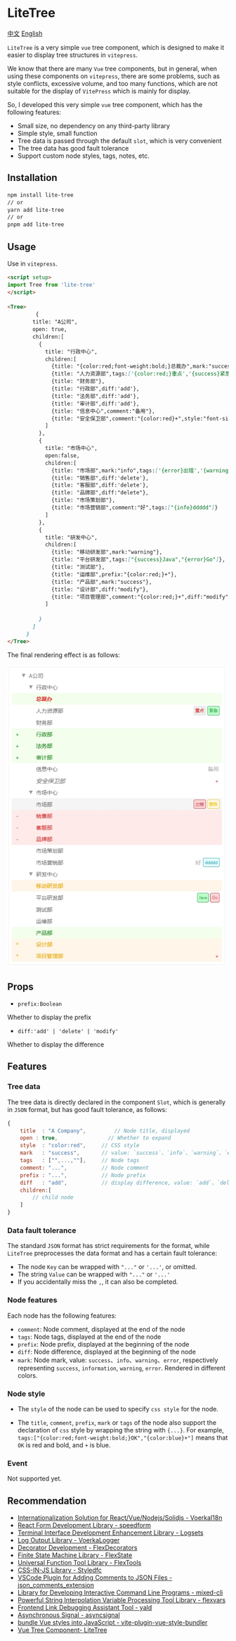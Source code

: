 # LiteTree

[中文](./readme_CN.md)
[English](./readme.md)

`LiteTree` is a very simple `vue` tree component, which is designed to make it easier to display tree structures in `vitepress`.

We know that there are many `Vue` tree components, but in general, when using these components on `vitepress`, there are some problems, such as style conflicts, excessive volume, and too many functions, which are not suitable for the display of `VitePress` which is mainly for display.

So, I developed this very simple `vue` tree component, which has the following features:

- Small size, no dependency on any third-party library
- Simple style, small function
- Tree data is passed through the default `slot`, which is very convenient
- The tree data has good fault tolerance
- Support custom node styles, tags, notes, etc.


## Installation

```bash
npm install lite-tree
// or
yarn add lite-tree
// or
pnpm add lite-tree
```

## Usage

Use in `vitepress`.

```md
<script setup>
import Tree from 'lite-tree'
</script>

<Tree>
         {
        title: "A公司",
        open: true,
        children:[          
          {
            title: "行政中心",
            children:[
              {title: "{color:red;font-weight:bold;}总裁办",mark:"success"},
              {title: "人力资源部",tags:['{color:red;}重点','{success}紧急']},
              {title: "财务部"},
              {title: "行政部",diff:'add'},
              {title: "法务部",diff:'add'},
              {title: "审计部",diff:'add'},
              {title: "信息中心",comment:"备用"},
              {title: "安全保卫部",comment:"{color:red}+",style:"font-size:16px;font-style:italic"} 
            ]
          },
          { 
            title: "市场中心",
            open:false,
            children:[
              {title: "市场部",mark:"info",tags:['{error}出错','{warning}警告']},
              {title: "销售部",diff:'delete'},
              {title: "客服部",diff:'delete'},
              {title: "品牌部",diff:"delete"},
              {title: "市场策划部"},
              {title: "市场营销部",comment:"好",tags:["{info}ddddd"]}
            ]
          },
          {
            title: "研发中心",
            children:[
              {title: "移动研发部",mark:"warning"},
              {title: "平台研发部",tags:["{success}Java","{error}Go"]},
              {title: "测试部"},
              {title: "运维部",prefix:"{color:red;}+"},
              {title: "产品部",mark:"success"},
              {title: "设计部",diff:"modify"},
              {title: "项目管理部",comment:"{color:red;}+",diff:"modify"}
            ]

          }
        ]
      }    
</Tree>

```


The final rendering effect is as follows:

![](./docs/tree.png)


## Props

- `prefix:Boolean` 

Whether to display the prefix

- `diff:'add' | 'delete' | 'modify'`

Whether to display the difference

## Features

### Tree data

The tree data is directly declared in the component `Slot`, which is generally in `JSON` format, but has good fault tolerance, as follows:
 
```js
{
    title  : "A Company",         // Node title, displayed    
    open : true,                // Whether to expand
    style  : "color:red",     // CSS style
    mark   : "success",       // value: `success`、`info`、`warning`、`error`
    tags   : ["",...,""],     // Node tags
    comment: "...",           // Node comment
    prefix : "...",           // Node prefix
    diff   : "add",           // display difference, value: `add`、`delete`、`modify`，or "+"、"-"、"*"
    children:[
        // child node
    ]
}
```

### Data fault tolerance

The standard `JSON` format has strict requirements for the format, while `LiteTree` preprocesses the data format and has a certain fault tolerance:

- The node `Key` can be wrapped with `"..."` or `'...'`, or omitted.
- The string `Value` can be wrapped with `"..."` or `'...'`
- If you accidentally miss the `,`, it can also be completed.

### Node features

Each node has the following features:

- `comment`:  Node comment, displayed at the end of the node
- `tags`:     Node tags, displayed at the end of the node
- `prefix`:   Node prefix, displayed at the beginning of the node
- `diff`:     Node difference, displayed at the beginning of the node
- `mark`:     Node mark, value: `success`、`info`、`warning`、`error`, respectively representing `success`, `information`, `warning`, `error`. Rendered in different colors.

### Node style

- The `style` of the node can be used to specify `css style` for the node.

- The `title`, `comment`, `prefix`, `mark` or `tags` of the node also support the declaration of `css` style by wrapping the string with `{...}`. For example, `tags:["{color:red;font-weight:bold;}OK","{color:blue}+"]` means that `OK` is red and bold, and `+` is blue.

### Event

Not supported yet.


## Recommendation

- [Internationalization Solution for React/Vue/Nodejs/Solidjs - VoerkaI18n](https://zhangfisher.github.io/voerka-i18n/)
- [React Form Development Library - speedform](https://zhangfisher.github.io/speed-form/)
- [Terminal Interface Development Enhancement Library - Logsets](https://zhangfisher.github.io/logsets/)
- [Log Output Library  - VoerkaLogger](https://zhangfisher.github.io/voerkalogger/)
- [Decorator Development - FlexDecorators](https://zhangfisher.github.io/flex-decorators/)
- [Finite State Machine Library  - FlexState](https://zhangfisher.github.io/flexstate/)
- [Universal Function Tool Library - FlexTools](https://zhangfisher.github.io/flex-tools/)
- [CSS-IN-JS Library  - Styledfc](https://zhangfisher.github.io/styledfc/)
- [VSCode Plugin for Adding Comments to JSON Files - json_comments_extension](https://github.com/zhangfisher/json_comments_extension)
- [Library for Developing Interactive Command Line Programs  - mixed-cli](https://github.com/zhangfisher/mixed-cli)
- [Powerful String Interpolation Variable Processing Tool Library - flexvars](https://github.com/zhangfisher/flexvars)
- [Frontend Link Debugging Assistant Tool - yald](https://github.com/zhangfisher/yald)
- [Asynchronous Signal - asyncsignal](https://github.com/zhangfisher/asyncsignal)
- [bundle Vue styles into JavaScript - vite-plugin-vue-style-bundler ](https://github.com/zhangfisher/vite-plugin-vue-style-bundler)
- [Vue Tree Component- LiteTree](https://github.com/zhangfisher/lite-tree)